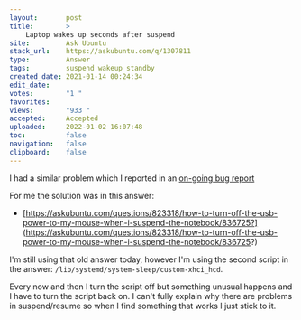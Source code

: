 ```yaml
---
layout:       post
title:        >
    Laptop wakes up seconds after suspend
site:         Ask Ubuntu
stack_url:    https://askubuntu.com/q/1307811
type:         Answer
tags:         suspend wakeup standby
created_date: 2021-01-14 00:24:34
edit_date:    
votes:        "1 "
favorites:    
views:        "933 "
accepted:     Accepted
uploaded:     2022-01-02 16:07:48
toc:          false
navigation:   false
clipboard:    false
---
```


I had a similar problem which I reported in an [on-going bug report][1]

For me the solution was in this answer:

- [https://askubuntu.com/questions/823318/how-to-turn-off-the-usb-power-to-my-mouse-when-i-suspend-the-notebook/836725?](https://askubuntu.com/questions/823318/how-to-turn-off-the-usb-power-to-my-mouse-when-i-suspend-the-notebook/836725?)

I'm still using that old answer today, however I'm using the second script in the answer: `/lib/systemd/system-sleep/custom-xhci_hcd`.

Every now and then I turn the script off but something unusual happens and I have to turn the script back on. I can't fully explain why there are problems in suspend/resume so when I find something that works I just stick to it.


  [1]: https://bugs.launchpad.net/ubuntu/+source/linux/+bug/1774994
